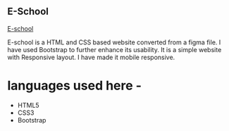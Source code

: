 ## E-School

[E-school](https://tahmidtausif.github.io/E-school/#index.html)

E-school is a HTML and CSS based website converted from a figma file. I have used Bootstrap to further enhance its usability.
It is a simple website with Responsive layout. I have made it mobile responsive.

# languages used here -
- HTML5
- CSS3
- Bootstrap
